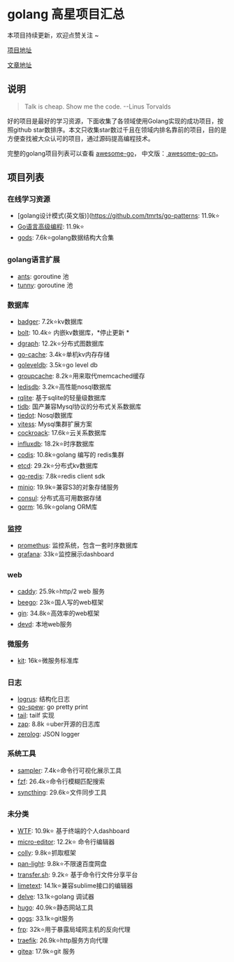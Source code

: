 # golang 高星项目汇总

本项目持续更新，欢迎点赞关注 ~

[项目地址](https://github.com/sweetycode/golang-k-stars-projects)

[文章地址](http://www.pystarter.com/p/golang-k-stars-projects)



## 说明

> Talk is cheap. Show me the code.  --Linus Torvalds

好的项目是最好的学习资源，下面收集了各领域使用Golang实现的成功项目，按照github star数排序。本文只收集star数过千且在领域内排名靠前的项目，目的是方便查找被大众认可的项目，通过源码提高编程技术。

完整的golang项目列表可以查看 [awesome-go](https://github.com/avelino/awesome-go)， 中文版：[ awesome-go-cn](https://github.com/jobbole/awesome-go-cn)。



## 项目列表

### 在线学习资源

- [golang设计模式(英文版)](https://github.com/tmrts/go-patterns: 11.9k:star:
- [Go语言高级编程](https://github.com/chai2010/advanced-go-programming-book): 11.9k:star:
- [gods](https://github.com/emirpasic/gods): 7.6k:star:golang数据结构大合集



### golang语言扩展

- [ants](https://github.com/panjf2000/ants): goroutine 池
- [tunny](https://github.com/Jeffail/tunny): goroutine 池



### 数据库

- [badger](https://github.com/dgraph-io/badger): 7.2k:star:kv数据库
- [bolt](https://github.com/boltdb/bolt): 10.4k:star: 内嵌kv数据库，*停止更新 *
- [dgraph](https://github.com/dgraph-io/dgraph): 12.2k:star:分布式图数据库
- [go-cache](https://github.com/patrickmn/go-cache): 3.4k:star:单机kv内存存储
- [goleveldb](https://github.com/syndtr/goleveldb): 3.5k:star:go level db
- [groupcache](https://github.com/golang/groupcache): 8.2k:star:用来取代memcached缓存
- [ledisdb](https://github.com/siddontang/ledisdb): 3.2k:star:高性能nosql数据库
- [rqlite](https://github.com/rqlite/rqlite): 基于sqlite的轻量级数据库
- [tidb](https://github.com/pingcap/tidb): 国产兼容Mysql协议的分布式关系数据库
- [tiedot](https://github.com/HouzuoGuo/tiedot): Nosql数据库
- [vitess](https://github.com/vitessio/vitess): Mysql集群扩展方案
- [cockroack](https://github.com/cockroachdb/cockroach): 17.6k:star:云关系数据库 
- [influxdb](https://github.com/influxdata/influxdb): 18.2k:star:时序数据库
- [codis](https://github.com/CodisLabs/codis): 10.8k:star:golang 编写的 redis集群
- [etcd](https://github.com/etcd-io/etcd): 29.2k:star:分布式kv数据库
- [go-redis](https://github.com/go-redis/redis): 7.8k:star:redis client sdk
- [minio](https://github.com/minio/minio): 19.9k:star:兼容S3的对象存储服务
- [consul](https://github.com/hashicorp/consul): 分布式高可用数据存储
- [gorm](https://github.com/jinzhu/gorm): 16.9k:star:golang ORM库



### 监控

- [promethus](https://github.com/prometheus/prometheus): 监控系统，包含一套时序数据库
- [grafana](https://github.com/grafana/grafana): 33k:star:监控展示dashboard



### web

- [caddy](https://github.com/caddyserver/caddy): 25.9k:star:http/2 web 服务
- [beego](https://github.com/astaxie/beego): 23k:star:国人写的web框架
- [gin](https://github.com/gin-gonic/gin): 34.8k:star:高效率的web框架
- [devd](https://github.com/cortesi/devd): 本地web服务



### 微服务

- [kit](https://github.com/go-kit/kit): 16k:star:微服务标准库



### 日志

- [logrus](https://github.com/sirupsen/logrus): 结构化日志
- [go-spew](https://github.com/davecgh/go-spew): go pretty print
- [tail](https://github.com/hpcloud/tail): tailf 实现
- [zap](https://github.com/uber-go/zap): 8.8k :star:uber开源的日志库
- [zerolog](https://github.com/rs/zerolog): JSON logger



### 系统工具

- [sampler](https://github.com/sqshq/sampler): 7.4k:star:命令行可视化展示工具
- [fzf](https://github.com/junegunn/fzf): 26.4k:star:命令行模糊匹配搜索 
- [syncthing](https://github.com/syncthing/syncthing): 29.6k:star:文件同步工具



### 未分类

- [WTF](https://github.com/wtfutil/wtf): 10.9k:star: 基于终端的个人dashboard
- [micro-editor](https://github.com/zyedidia/micro): 12.2k:star: 命令行编辑器
- [colly](https://github.com/gocolly/colly): 9.8k:star:抓取框架
- [pan-light](https://github.com/peterq/pan-light): 9.8k:star:不限速百度网盘
- [transfer.sh](https://github.com/dutchcoders/transfer.sh/): 9.2k:star: 基于命令行文件分享平台
- [limetext](https://github.com/limetext/lime): 14.1k:star:兼容sublime接口的编辑器
- [delve](https://github.com/go-delve/delve): 13.1k:star:golang 调试器
- [hugo](https://github.com/gohugoio/hugo): 40.9k:star:静态网站工具
- [gogs](https://github.com/gogs/gogs): 33.1k:star:git服务
- [frp](https://github.com/fatedier/frp): 32k:star:用于暴露局域网主机的反向代理 
- [traefik](https://github.com/containous/traefik): 26.9k:star:http服务方向代理
- [gitea](https://github.com/go-gitea/gitea): 17.9k:star:git 服务
